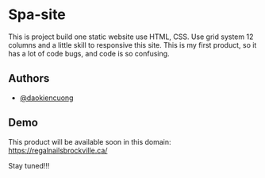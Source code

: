 
# Spa-site

This is project build one static website use HTML, CSS. Use grid system 12 columns and a little skill to responsive this site. This is my first product, so it has a lot of code bugs, and code is so confusing.



## Authors

- [@daokiencuong](https://www.github.com/daokiencuong)

## Demo

This product will be available soon in this domain: https://regalnailsbrockville.ca/

Stay tuned!!!
